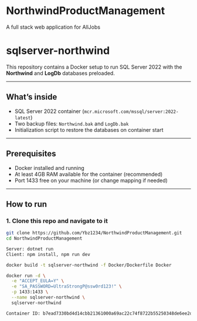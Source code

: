# NorthwindProductManagement
A full stack web application for AllJobs

# sqlserver-northwind

This repository contains a Docker setup to run SQL Server 2022 with the **Northwind** and **LogDb** databases preloaded.

---

## What’s inside

- SQL Server 2022 container (`mcr.microsoft.com/mssql/server:2022-latest`)  
- Two backup files: `Northwind.bak` and `LogDb.bak`  
- Initialization script to restore the databases on container start  

---

## Prerequisites

- Docker installed and running  
- At least 4GB RAM available for the container (recommended)  
- Port 1433 free on your machine (or change mapping if needed)  

---

## How to run

### 1. Clone this repo and navigate to it

```bash
git clone https://github.com/Ybz1234/NorthwindProductManagement.git
cd NorthwindProductManagement

Server: dotnet run
Client: npm install, npm run dev

docker build -t sqlserver-northwind -f Docker/Dockerfile Docker

docker run -d \
  -e "ACCEPT_EULA=Y" \
  -e "SA_PASSWORD=UltraStrongP@ssw0rd123!" \
  -p 1433:1433 \
  --name sqlserver-northwind \
  sqlserver-northwind

Container ID: b7ead7330bd4d14cbb21361000a69ac22c74f8722b55250348de6ee2d7b28f59